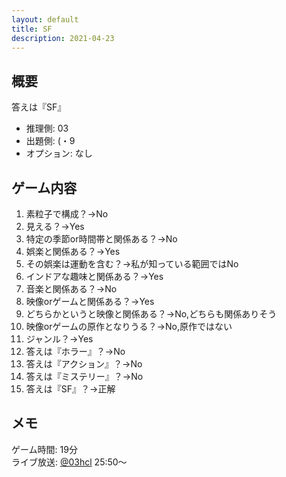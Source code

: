 ```yaml
---
layout: default
title: SF
description: 2021-04-23
---
```


## 概要

答えは『SF』

- 推理側: 03
- 出題側: (・9
- オプション: なし

## ゲーム内容

1. 素粒子で構成？→No
2. 見える？→Yes
3. 特定の季節or時間帯と関係ある？→No
4. 娯楽と関係ある？→Yes
5. その娯楽は運動を含む？→私が知っている範囲ではNo
6. インドアな趣味と関係ある？→Yes
7. 音楽と関係ある？→No
8. 映像orゲームと関係ある？→Yes
9. どちらかというと映像と関係ある？→No,どちらも関係ありそう
10. 映像orゲームの原作となりうる？→No,原作ではない
11. ジャンル？→Yes
12. 答えは『ホラー』？→No
13. 答えは『アクション』？→No
14. 答えは『ミステリー』？→No
15. 答えは『SF』？→正解

## メモ

ゲーム時間: 19分  
ライブ放送: [@03hcl](https://twitter.com/i/broadcasts/1MnxnlNRpmYGO?t=25m50s) 25:50～
